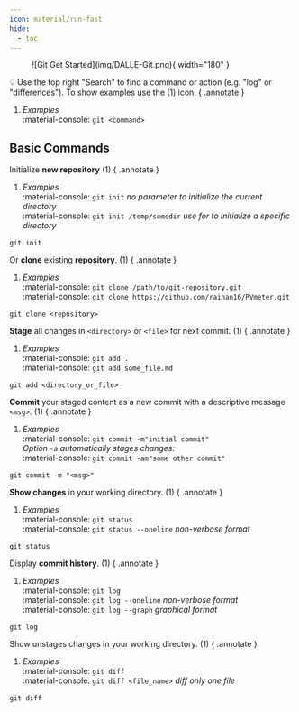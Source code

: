 ```yaml
---
icon: material/run-fast
hide:
  - toc
---
```


<figure markdown>
  ![Git Get Started](img/DALLE-Git.png){ width="180" }
</figure>

:bulb:  Use the top right "Search" to find a command or action (e.g. "log" or "differences").
To show examples use the (1) icon.
{ .annotate }

1.   _Examples_  
:material-console: `git <command>`

## Basic Commands

Initialize __new repository__ (1)
{ .annotate }

1.   _Examples_  
:material-console: `git init` _no parameter to initialize the current directory_  
:material-console: `git init /temp/somedir` _use for to initialize a specific directory_  

```shell
git init
```


Or __clone__ existing __repository__. (1)
{ .annotate }

1.  _Examples_  
:material-console: `git clone /path/to/git-repository.git`  
:material-console: `git clone https://github.com/rainan16/PVmeter.git`

```shell
git clone <repository>
```


__Stage__ all changes in `<directory>` or `<file>` for next commit. (1)
{ .annotate }

1.  _Examples_  
:material-console: `git add .`  
:material-console: `git add some_file.md`

```shell  
git add <directory_or_file>
```

__Commit__ your staged content as a new commit with a descriptive message `<msg>`. (1)
{ .annotate }

1.  _Examples_  
:material-console: `git commit -m"initial commit"`  
_Option `-a` automatically stages changes:_  
:material-console: `git commit -am"some other commit"`  

```shell
git commit -m "<msg>"
```

__Show changes__ in your working directory. (1)
{ .annotate }

1.  _Examples_  
:material-console: `git status`  
:material-console: `git status --oneline`  _non-verbose format_

```shell
git status
```


Display __commit history__.  (1)
{ .annotate }

1.  _Examples_  
:material-console: `git log`  
:material-console: `git log --oneline`  _non-verbose format_  
:material-console: `git log --graph`  _graphical format_

```shell
git log
```


Show unstages changes in your working directory.  (1)
{ .annotate }

1.  _Examples_  
:material-console: `git diff`  
:material-console: `git diff <file_name>`  _diff only one file_  

```shell
git diff
```

